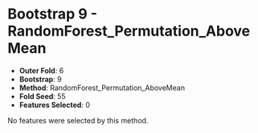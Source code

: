 # Bootstrap 9 - RandomForest_Permutation_AboveMean

- **Outer Fold**: 6
- **Bootstrap**: 9
- **Method**: RandomForest_Permutation_AboveMean
- **Fold Seed**: 55
- **Features Selected**: 0

No features were selected by this method.
